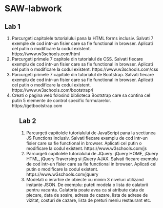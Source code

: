 # SAW-labwork


## Lab 1
<ol>
<li>
Parcurgeti capitolele tutorialului pana la HTML forms inclusiv.
Salvati 7 exemple de cod intr-un fisier care sa fie functional in browser.
Aplicati cel putin o modificare la codul existent.
https://www.w3schools.com/html
</li>
<li>
Parcurgeti primele 7 capitole din tutorialul de CSS. Salvati fiecare exemplu de cod intr-un fisier care sa fie functional in browser.
Aplicati cel putin o modificare la codul existent.
https://www.w3schools.com/css
</li>
<li>
Parcurgeti primele 7 capitole din tutorialul de Bootstrap. Salvati fiecare exemplu de cod intr-un fisier care sa fie functional in browser.
Aplicati cel putin o modificare la codul existent.
https://www.w3schools.com/bootstrap4
</li>
<li>
Creati o pagina web folosind biblioteca Bootstrap care sa contina cel putin 5 elemente de control specific formularelor. https://getbootstrap.com
</li>
<ol>

## Lab 2
<ol>

<li>
Parcurgeti capitolele tutorialului de JavaScript pana la sectiunea JS Functions inclusiv.
Salvati fiecare exemplu de cod intr-un fisier care sa fie functional in browser.
Aplicati cel putin o modificare la codul existent.
https://www.w3schools.com/js
</li>
<li>
Parcurgeti capitolele tutorialului de JQuery: jQuery HOME, jQuery HTML, jQuery Traversing si jQuery AJAX.
Salvati fiecare exemplu de cod intr-un fisier care sa fie functional in browser.
Aplicati cel putin o modificare la codul existent.
https://www.w3schools.com/jquery
</li>
<li>
Modelati o ierarhie de obiecte cu minim 3 niveluri utilizand instante JSON.
De exemplu: puteti modela o lista de calatorii pentru vacanta.
Calatoria poate avea ca si atribute data de plecare, data de sosire, adresa de cazare, lista de adrese de vizitat, costuri de cazare, lista de preturi meniu restaurant etc.
</li>

<ol>